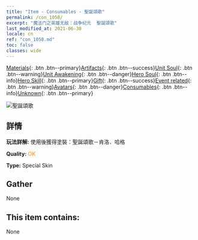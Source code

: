 ```yaml
---
title: "Item - Consumables - 聖誕頌歌"
permalink: /con_1058/
excerpt: "魔法门之英雄无敌：战争纪元  聖誕頌歌"
last_modified_at: 2021-06-30
locale: cn
ref: "con_1058.md"
toc: false
classes: wide
---
```

 [Materials](/ItemsCN/){: .btn .btn--primary}[Artifacts](/ItemsCN/Artifacts/){: .btn .btn--success}[Unit Soul](/ItemsCN/UnitSoul/){: .btn .btn--warning}[Unit Awakening](/ItemsCN/UnitAwakening/){: .btn .btn--danger}[Hero Soul](/ItemsCN/HeroSoul/){: .btn .btn--info}[Hero Skill](/ItemsCN/HeroSkill/){: .btn .btn--primary}[Gift](/ItemsCN/Gift/){: .btn .btn--success}[Event related](/ItemsCN/Events/){: .btn .btn--warning}[Avatars](/ItemsCN/Avatars/){: .btn .btn--danger}[Consumables](/ItemsCN/Consumables/){: .btn .btn--info}[Unknown](/ItemsCN/Unknown/){: .btn .btn--primary}

 ![聖誕頌歌](/images/h/h_CragHack7.jpg)

## 詳情
 **玩法詳解:** 使用後獲得塗裝：聖誕頌歌－肯洛．哈格

 **Quality:** <span style="color: #FF8C00">OK</span>

 **Type:** Special Skin

## Gather

  None

## This item contains:

  None

